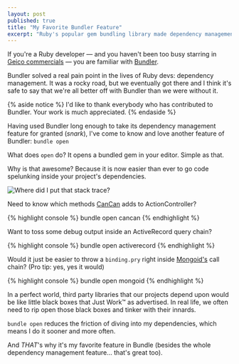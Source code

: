```yaml
---
layout: post
published: true
title: "My Favorite Bundler Feature"
excerpt: "Ruby's popular gem bundling library made dependency management headaches a thing of the past, but it also bundles another feature that has changed my day-to-day life for the better: open"
---
```


If you're a Ruby developer &mdash; and you haven't been too busy starring in [Geico commercials][geico-under-rock] &mdash; you are familiar with [Bundler][bundler].

Bundler solved a real pain point in the lives of Ruby devs: dependency management. It was a rocky road, but we eventually got there and I think it's safe to say that we're all better off with Bundler than we were without it.

{% aside notice %}
I'd like to thank everybody who has contributed to Bundler. Your work is much appreciated.
{% endaside %}

Having used Bundler long enough to take its dependency management feature for granted (*snark*), I've come to know and love another feature of Bundler: `bundle open`

What does `open` do? It opens a bundled gem in your editor. Simple as that.

Why is that awesome? Because it is now easier than ever to go code spelunking inside your project's dependencies.

![Where did I put that stack trace?][spelunking]

Need to know which methods [CanCan][cancan] adds to ActionController?

{% highlight console %}
bundle open cancan
{% endhighlight %}

Want to toss some debug output inside an ActiveRecord query chain?

{% highlight console %}
bundle open activerecord
{% endhighlight %}

Would it just be easier to throw a `binding.pry` right inside [Mongoid's][mongoid] call chain? (Pro tip: yes, yes it would)

{% highlight console %}
bundle open mongoid
{% endhighlight %}

In a perfect world, third party libraries that our projects depend upon would be like little black boxes that Just Work&#8482; as advertised. In real life, we often need to rip open those black boxes and tinker with their innards.

`bundle open` reduces the friction of diving into my dependencies, which means I do it sooner and more often.

And *THAT*'s why it's my favorite feature in Bundle (besides the whole dependency management feature… that's great too).

[geico-under-rock]:http://www.youtube.com/watch?v=cvXqm0RdJms
[bundler]:http://gembundler.com/
[spelunking]:http://jerodsanto.net/drop/spelunking-20120703-073554.png
[cancan]:https://github.com/ryanb/cancan/
[mongoid]:http://mongoid.org
